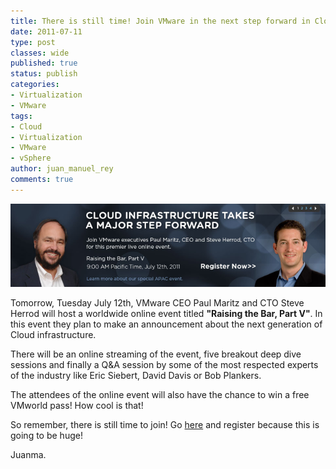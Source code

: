 ```yaml
---
title: There is still time! Join VMware in the next step forward in Cloud infrastructure!
date: 2011-07-11
type: post
classes: wide
published: true
status: publish
categories:
- Virtualization
- VMware
tags:
- Cloud
- Virtualization
- VMware
- vSphere
author: juan_manuel_rey
comments: true
---
```


[![](/assets/images/vmware-raise-the-bari.png "VMware Cloud Infrastructure Event")]({{site.url}}/assets/images/vmware-raise-the-bari.png) 

Tomorrow, Tuesday July 12th, VMware CEO Paul Maritz and CTO Steve Herrod will host a worldwide online event titled **"Raising the Bar, Part V"**. In this event they plan to make an announcement about the next generation of Cloud infrastructure.

There will be an online streaming of the event, five breakout deep dive sessions and finally a Q&A session by some of the most respected experts of the industry like Eric Siebert, David Davis or Bob Plankers.

The attendees of the online event will also have the chance to win a free VMworld pass! How cool is that!

So remember, there is still time to join! Go [here](http://event.on24.com/eventRegistration/eventRegistrationServlet?eventid=319982&sessionid=1&key=82E09EE9B6FB6F29E31FB41998C23C79&referrer=http%3A%2F%2Fwww.vmware.com%2F) and register because this is going to be huge!

Juanma.
